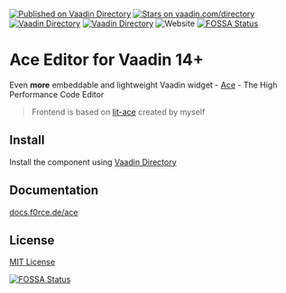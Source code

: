 [![Published on Vaadin  Directory](https://img.shields.io/badge/Vaadin%20Directory-published-00b4f0.svg)](https://vaadin.com/directory/component/ace)
[![Stars on vaadin.com/directory](https://img.shields.io/vaadin-directory/star/ace.svg)](https://vaadin.com/directory/component/ace)
[![Vaadin Directory](https://img.shields.io/vaadin-directory/v/ace)](https://vaadin.com/directory/component/ace)
[![Vaadin Directory](https://img.shields.io/vaadin-directory/release-date/ace)](https://vaadin.com/directory/component/ace)
![Website](https://img.shields.io/website?down_message=offline&label=documentation&up_message=online&url=https%3A%2F%2Fdocs.f0rce.de%2Face)
[![FOSSA Status](https://app.fossa.com/api/projects/git%2Bgithub.com%2FF0rce%2Face.svg?type=shield)](https://app.fossa.com/projects/git%2Bgithub.com%2FF0rce%2Face?ref=badge_shield)

# Ace Editor for Vaadin 14+

Even <strong>more</strong> embeddable and lightweight 
Vaadin widget - [Ace](http://ace.c9.io/) - The High Performance Code Editor

> Frontend is based on [lit-ace](https://npmjs.com/package/@f0rce/lit-ace) created by myself 


## Install

Install the component using [Vaadin Directory](https://vaadin.com/directory/component/ace)


## Documentation

[docs.f0rce.de/ace](https://docs.f0rce.de/ace)


## License

[MIT License](https://github.com/F0rce/ace/blob/master/LICENSE)


[![FOSSA Status](https://app.fossa.com/api/projects/git%2Bgithub.com%2FF0rce%2Face.svg?type=large)](https://app.fossa.com/projects/git%2Bgithub.com%2FF0rce%2Face?ref=badge_large)
